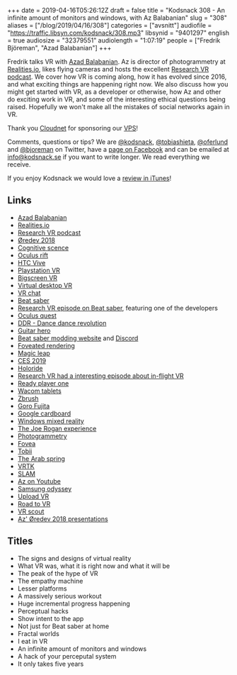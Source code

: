 +++
date = 2019-04-16T05:26:12Z
draft = false
title = "Kodsnack 308 - An infinite amount of monitors and windows, with Az Balabanian"
slug = "308"
aliases = ["/blog/2019/04/16/308"]
categories = ["avsnitt"]
audiofile = "https://traffic.libsyn.com/kodsnack/308.mp3"
libsynid = "9401297"
english = true
audiosize = "32379551"
audiolength = "1:07:19"
people = ["Fredrik Björeman", "Azad Balabanian"]
+++

Fredrik talks VR with [Azad Balabanian](https://twitter.com/azadux). Az is director of photogrammetry at [Realities.io](http://realities.io/), likes flying cameras and hosts the excellent [Research VR podcast](https://twitter.com/researchvrcast). We cover how VR is coming along, how it has evolved since 2016, and what exciting things are happening right now. We also discuss how you might get started with VR, as a developer or otherwise, how Az and other do exciting work in VR, and some of the interesting ethical questions being raised. Hopefully we won't make all the mistakes of social networks again in VR.

Thank you [Cloudnet](http://www.cloudnet.se) for sponsoring our [VPS](http://en.wikipedia.org/wiki/Virtual_private_server)!

Comments, questions or tips? We are [@kodsnack](https://www.twitter.com/kodsnack), [@tobiashieta](https://www.twitter.com/tobiashieta), [@oferlund](https://www.twitter.com/oferlund) and [@bjoreman](https://www.twitter.com/bjoreman) on Twitter, have a [page on Facebook](https://www.facebook.com/kodsnack) and can be emailed at [info@kodsnack.se](mailto:info@kodsnack.se) if you want to write longer. We read everything we receive.

If you enjoy Kodsnack we would love a [review in iTunes](http://itunes.apple.com/se/podcast/kodsnack/id561631498?l=en)!

## Links ##
* [Azad Balabanian](https://twitter.com/azadux)
* [Realities.io](http://realities.io/)
* [Research VR podcast](https://twitter.com/researchvrcast)
* [Øredev 2018](http://oredev.org/2018/home)
* [Cognitive scence](https://en.wikipedia.org/wiki/Cognitive_science)
* [Oculus rift](https://en.wikipedia.org/wiki/Oculus_Rift)
* [HTC Vive](https://en.wikipedia.org/wiki/HTC_Vive)
* [Playstation VR](https://en.wikipedia.org/wiki/PlayStation_VR)
* [Bigscreen VR](https://bigscreenvr.com/)
* [Virtual desktop VR](https://www.vrdesktop.net/)
* [VR chat](https://www.vrchat.net/)
* [Beat saber](https://en.wikipedia.org/wiki/Beat_Saber)
* [Research VR episode on Beat saber](https://researchvr.podigee.io/75-researchvr69), featuring one of the developers
* [Oculus quest](https://en.wikipedia.org/wiki/Oculus_VR#Oculus_Quest)
* [DDR - Dance dance revolution](https://en.wikipedia.org/wiki/Dance_Dance_Revolution)
* [Guitar hero](https://en.wikipedia.org/wiki/Guitar_Hero)
* [Beat saber modding website](https://beatmods.com/) and [Discord](https://discordapp.com/invite/beatsabermods)
* [Foveated rendering](https://en.wikipedia.org/wiki/Foveated_rendering)
* [Magic leap](https://en.wikipedia.org/wiki/Magic_Leap)
* [CES 2019](https://www.techradar.com/news/ces-2019)
* [Holoride](https://www.youtube.com/watch?v=0tfCO8AKA3s)
* [Research VR had a interesting episode about in-flight VR](https://researchvr.podigee.io/93-researchvr89)
* [Ready player one](https://en.wikipedia.org/wiki/Ready_Player_One_%28film%29)
* [Wacom tablets](https://en.wikipedia.org/wiki/Wacom#Product_lines)
* [Zbrush](https://en.wikipedia.org/wiki/ZBrush)
* [Goro Fujita](https://twitter.com/gorosart)
* [Google cardboard](https://en.wikipedia.org/wiki/Google_Cardboard)
* [Windows mixed reality](https://en.wikipedia.org/wiki/Windows_Mixed_Reality)
* [The Joe Rogan experience](https://en.wikipedia.org/wiki/The_Joe_Rogan_Experience)
* [Photogrammetry](https://en.wikipedia.org/wiki/Photogrammetry)
* [Fovea](https://en.wikipedia.org/wiki/Fovea_centralis)
* [Tobii](https://en.wikipedia.org/wiki/Tobii_Technology)
* [The Arab spring](https://en.wikipedia.org/wiki/Arab_Spring)
* [VRTK](https://vrtoolkit.readme.io/)
* [SLAM](https://en.wikipedia.org/wiki/Simultaneous_localization_and_mapping)
* [Az on Youtube](https://www.youtube.com/channel/UCpV5sv085GcESOa8ZQmrXcQ)
* [Samsung odyssey](https://www.samsung.com/us/computing/hmd/windows-mixed-reality/hmd-odyssey-windows-mixed-reality-headset-xe800zba-hc1us/)
* [Upload VR](https://uploadvr.com/)
* [Road to VR](https://www.roadtovr.com/)
* [VR scout](https://vrscout.com/)
* [Az' Øredev 2018 presentations](http://oredev.org/2018/line-up/az-balabanian)

## Titles ##
* The signs and designs of virtual reality
* What VR was, what it is right now and what it will be
* The peak of the hype of VR
* The empathy machine
* Lesser platforms
* A massively serious workout
* Huge incremental progress happening
* Perceptual hacks
* Show intent to the app
* Not just for Beat saber at home
* Fractal worlds
* I eat in VR
* An infinite amount of monitors and windows
* A hack of your perceputal system
* It only takes five years